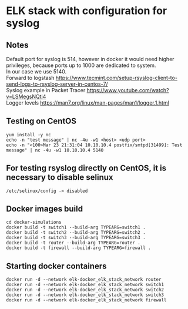 # ELK stack with configuration for syslog

## Notes
Default port for syslog is 514, however in docker it would need higher privileges, because ports up to 1000 are dedicated to system.  
In our case we use 5140.  
Forward to logstash https://www.tecmint.com/setup-rsyslog-client-to-send-logs-to-rsyslog-server-in-centos-7/  
Syslog example in Packet Tracer https://www.youtube.com/watch?v=LSMegsNQti4  
Logger levels https://man7.org/linux/man-pages/man1/logger.1.html

## Testing on CentOS
```
yum install -y nc
echo -n "test message" | nc -4u -w1 <host> <udp port>
echo -n "<100>Mar 23 21:31:04 10.10.10.4 postfix/smtpd[31499]: Test message" | nc -4u -w1 10.10.10.4 5140
```

## For testing rsyslog directly on CentOS, it is necessary to disable selinux
```
/etc/selinux/config -> disabled
```

## Docker images build
```
cd docker-simulations
docker build -t switch1 --build-arg TYPEARG=switch1 .
docker build -t switch2 --build-arg TYPEARG=switch2 .
docker build -t switch3 --build-arg TYPEARG=switch3 .
docker build -t router --build-arg TYPEARG=router .
docker build -t firewall --build-arg TYPEARG=firewall .
```

## Starting docker containers
```
docker run -d --network elk-docker_elk_stack_network router
docker run -d --network elk-docker_elk_stack_network switch1
docker run -d --network elk-docker_elk_stack_network switch2
docker run -d --network elk-docker_elk_stack_network switch3
docker run -d --network elk-docker_elk_stack_network firewall
```
